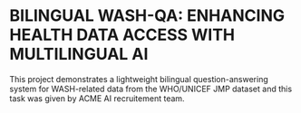 # BILINGUAL WASH-QA: ENHANCING HEALTH DATA ACCESS WITH MULTILINGUAL AI
This project demonstrates a lightweight bilingual question-answering system for WASH-related data from the WHO/UNICEF JMP dataset and this task was given by ACME AI recruitement team.
